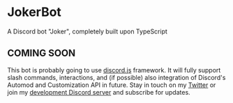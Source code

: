 # JokerBot
A Discord bot "Joker", completely built upon TypeScript

## COMING SOON
This bot is probably going to use [discord.js](https://discord.js.org/) framework. It will fully support slash commands, interactions, and (if possible) also integration of Discord's Automod and Customization API in future. Stay in touch on my [Twitter](https://www.twitter.com/TheCZghost) or join my [development Discord server](https://discord.gg/YcDkrFU) and subscribe for updates.
